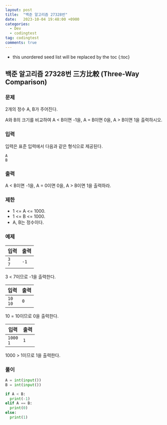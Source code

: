 ```yaml
---
layout: post
title:  "백준 알고리즘 27328번"
date:   2023-10-04 19:48:00 +0900
categories:
  - Dev
  - codingtest
tag: codingtest
comments: true
---
```


* this unordered seed list will be replaced by the toc
{:toc}

## 백준 알고리즘 27328번 三方比較 (Three-Way Comparison)

### 문제

2개의 정수 A, B가 주어진다.

A와 B의 크기를 비교하여 A < B이면 -1을, A = B이면 0을, A > B이면 1을 출력하시오.

### 입력

입력은 표준 입력에서 다음과 같은 형식으로 제공된다.

```text
A
B
```

### 출력

A < B이면 -1을, A = 0이면 0을, A > B이면 1을 출력하라.

### 제한

- 1 <= A <= 1000.
- 1 <= B <= 1000.
- A, B는 정수이다.

### 예제

| 입력 | 출력 |
| --- | --- |
| `3` <br/> `7` | `-1` |

3 < 7이므로 -1을 출력한다.

| 입력 | 출력 |
| --- | --- |
| `10` <br/> `10` | `0` |

10 = 10이므로 0을 출력한다.

| 입력 | 출력 |
| --- | --- |
| `1000` <br/> `1` | `1` |

1000 > 1이므로 1을 출력한다.

### 풀이

```py
A = int(input())
B = int(input())

if A < B:
  print(-1)
elif A == B:
  print(0)
else:
  print(1)
```
